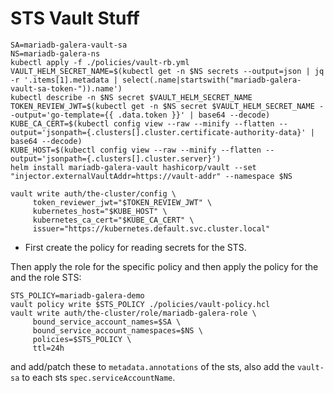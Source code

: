 # STS Vault Stuff

```
SA=mariadb-galera-vault-sa
NS=mariadb-galera-ns
kubectl apply -f ./policies/vault-rb.yml
VAULT_HELM_SECRET_NAME=$(kubectl get -n $NS secrets --output=json | jq -r '.items[1].metadata | select(.name|startswith("mariadb-galera-vault-sa-token-")).name')
kubectl describe -n $NS secret $VAULT_HELM_SECRET_NAME
TOKEN_REVIEW_JWT=$(kubectl get -n $NS secret $VAULT_HELM_SECRET_NAME --output='go-template={{ .data.token }}' | base64 --decode)
KUBE_CA_CERT=$(kubectl config view --raw --minify --flatten --output='jsonpath={.clusters[].cluster.certificate-authority-data}' | base64 --decode)
KUBE_HOST=$(kubectl config view --raw --minify --flatten --output='jsonpath={.clusters[].cluster.server}')
helm install mariadb-galera-vault hashicorp/vault --set "injector.externalVaultAddr=https://vault-addr" --namespace $NS
```

```
vault write auth/the-cluster/config \
     token_reviewer_jwt="$TOKEN_REVIEW_JWT" \
     kubernetes_host="$KUBE_HOST" \
     kubernetes_ca_cert="$KUBE_CA_CERT" \
     issuer="https://kubernetes.default.svc.cluster.local"
```

- First create the policy for reading secrets for the STS.

Then apply the role for the specific policy and then apply the policy for the and the role STS:
```
STS_POLICY=mariadb-galera-demo
vault policy write $STS_POLICY ./policies/vault-policy.hcl
vault write auth/the-cluster/role/mariadb-galera-role \
     bound_service_account_names=$SA \
     bound_service_account_namespaces=$NS \
     policies=$STS_POLICY \
     ttl=24h
```

and add/patch these to `metadata.annotations` of the sts, also add the `vault-sa` to each sts `spec.serviceAccountName`. 
